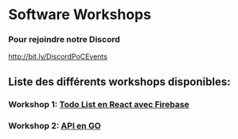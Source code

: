 # Software Workshops

### Pour rejoindre notre Discord
http://bit.ly/DiscordPoCEvents


## Liste des différents workshops disponibles:

### Workshop 1: [Todo List en React avec Firebase](./1.React/README.md)

### Workshop 2: [API en GO](./2.Go/README.md)